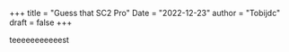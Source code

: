+++
title = "Guess that SC2 Pro"
Date = "2022-12-23"
author = "Tobijdc"
draft = false
+++

teeeeeeeeeeest